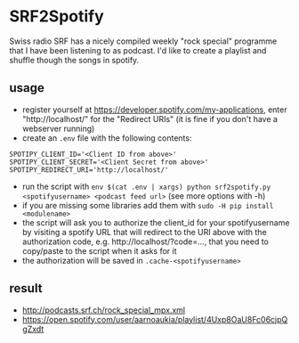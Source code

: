 # SRF2Spotify

Swiss radio SRF has a nicely compiled weekly "rock special" programme that I have been listening to as podcast. I'd like to create a playlist and shuffle though the songs in spotify.

## usage
* register yourself at https://developer.spotify.com/my-applications, enter "http://localhost/" for the "Redirect URIs" (it is fine if you don't have a webserver running)
* create an `.env` file with the following contents:
```
SPOTIPY_CLIENT_ID='<Client ID from above>'
SPOTIPY_CLIENT_SECRET='<Client Secret from above>'
SPOTIPY_REDIRECT_URI='http://localhost/'
```
* run the script with `env $(cat .env | xargs) python srf2spotify.py <spotifyusername> <podcast feed url>` (see more options with -h)
* if you are missing some libraries add them with `sudo -H pip install <modulename>`
* the script will ask you to authorize the client_id for your spotifyusername by visiting a spotify URL that will redirect to the URI above with the authorization code, e.g. http://localhost/?code=..., that you need to copy/paste to the script when it asks for it
* the authorization will be saved in `.cache-<spotifyusername>`

## result
* http://podcasts.srf.ch/rock_special_mpx.xml
* https://open.spotify.com/user/aarnoaukia/playlist/4Uxp8OaU8Fc06cjpQgZxdt